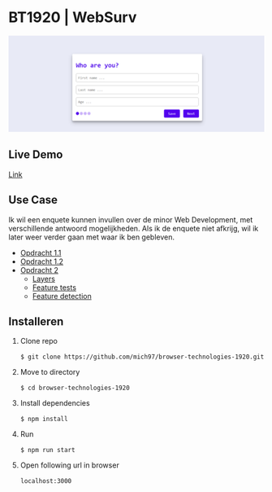 # BT1920 | WebSurv
![Thumbnail](./course/thumbnail.png)

## Live Demo
[Link](https://bt-michel.herokuapp.com/)

## Use Case
Ik wil een enquete kunnen invullen over de minor Web Development, met verschillende antwoord mogelijkheden. Als ik de enquete niet afkrijg, wil ik later weer verder gaan met waar ik ben gebleven.
- [Opdracht 1.1](./course/Opdracht1.1.md)
- [Opdracht 1.2](./course/Opdracht1.2.md)
- [Opdracht 2](./course/Opdracht2.md)
    - [Layers](./course/Layers.md)
    - [Feature tests](./course/Featuretests.md)
    - [Feature detection](./course/Featuredetection.md)

## Installeren
1. Clone repo
    ```
    $ git clone https://github.com/mich97/browser-technologies-1920.git
    ```
2. Move to directory
    ```
    $ cd browser-technologies-1920
    ```
3. Install dependencies
    ```
    $ npm install
    ``` 
4. Run
    ```
    $ npm run start
    ```
5. Open following url in browser
    ```
   localhost:3000
   ```